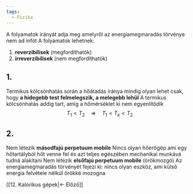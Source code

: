 ```yaml
---
tags:
  - Fizika
---
```


A folyamatok irányát adja meg amelyről az energiamegmaradás törvénye nem ad infót
A folyamatok lehetnek:
1. **reverzibilisek** (megfordíthatók)
2. **irreverzibilisek** (nem megfordíthatók)

## 1.
Termikus kölcsönhatás során a hőátadás iránya mindig olyan lehet csak, hogy **a hidegebb test felmelegszik, a melegebb lehűl**
A termikus kölcsönhatás addig tart, amíg a hőmérséklet ki nem egyenlítődik
$$
T_1 < T_2 \quad \Rightarrow \quad T_1 < T_k < T_2
$$

## 2.
Nem létezik **másodfajú perpetuum mobile**
Nincs olyan hőerőgép ami egy hőtartályból hőt venne fel és azt teljes egészében mechanikai munkává tudná alakítani
Nem létezik **elsőfajú perpetuum mobile** (örökmozgó)
Az energiamegmaradás törvényét fejezi ki: nincs olyan eszköz, ami külső energia felvétele nélkül örökké mozogna


[[12. Kalorikus gépek|← Előző]]